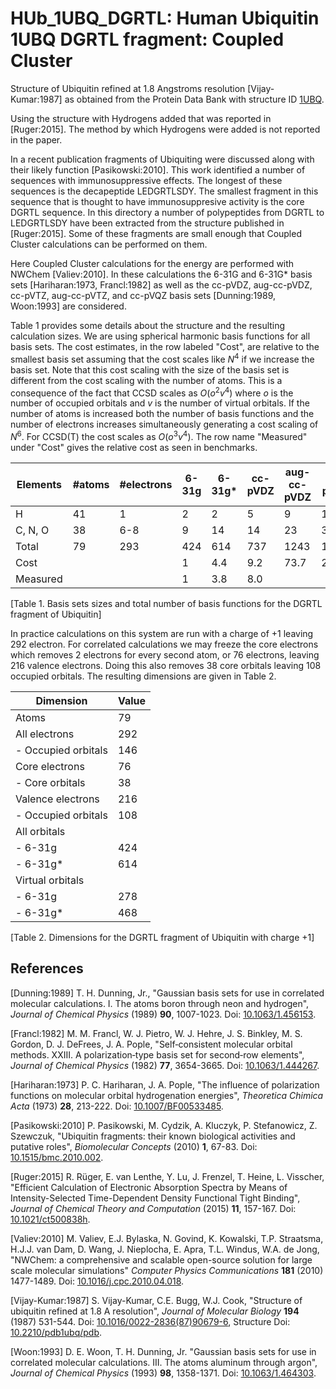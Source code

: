 # HUb_1UBQ_DGRTL: Human Ubiquitin 1UBQ DGRTL fragment: Coupled Cluster

Structure of Ubiquitin refined at 1.8 Angstroms resolution [Vijay-Kumar:1987]
as obtained from the Protein Data Bank with structure ID [1UBQ](http://www.rcsb.org/pdb/explore/explore.do?structureId=1UBQ).

Using the structure with Hydrogens added that was reported in [Ruger:2015].
The method by which Hydrogens were added is not reported in the paper.

In a recent publication fragments of Ubiquiting were discussed along
with their likely function [Pasikowski:2010]. This work identified a 
number of sequences with immunosuppressive effects. The longest of these
sequences is the decapeptide LEDGRTLSDY. The smallest fragment in this
sequence that is thought to have immunosuppresive activity is the core
DGRTL sequence. In this directory a number of polypeptides from DGRTL
to LEDGRTLSDY have been extracted from the structure published in
[Ruger:2015]. Some of these fragments are small enough that 
Coupled Cluster calculations can be performed on them.


Here Coupled Cluster calculations for the energy are performed
with NWChem [Valiev:2010]. In these calculations the 6-31G and
6-31G\* basis sets [Hariharan:1973, Francl:1982] as well as the cc-pVDZ,
aug-cc-pVDZ, cc-pVTZ, aug-cc-pVTZ, and cc-pVQZ basis sets [Dunning:1989,
Woon:1993] are considered. 

Table 1 provides some details about the structure and the resulting calculation
sizes. We are using spherical harmonic basis functions for all
basis sets. The cost estimates, in the row labeled "Cost",
are relative to the smallest basis set
assuming that the cost scales like _N_<sup>4</sup> if we increase the
basis set. Note that this cost scaling with the size of the basis set
is different from the cost scaling with the number of atoms. This is a 
consequence of the fact that CCSD scales as _O_(_o_<sup>2</sup>_v_<sup>4</sup>)
where _o_ is the number of occupied orbitals and _v_ is the number of virtual
orbitals. If the number of atoms is increased both the number of basis functions
and the number of electrons increases simultaneously generating a cost scaling of
_N_<sup>6</sup>. For CCSD(T) the cost scales as _O_(_o_<sup>3</sup>_v_<sup>4</sup>).
The row name "Measured" under "Cost" gives the relative cost as seen in benchmarks.

| Elements   | #atoms | #electrons | 6-31g | 6-31g\* | cc-pVDZ | aug-cc-pVDZ | cc-pVTZ | aug-cc-pVTZ | cc-pVQZ |
| ---------- | ------ | ---------- | ----- | ------- | ------- | ----------- | ------- | ----------- | ------- |
| H          |   41   |         1  |  2    |  2      |  5      |  9          | 14      |   23        |  30     |
| C, N, O    |   38   |       6-8  |  9    | 14      | 14      | 23          | 30      |   46        |  55     |
| Total      |   79   |       293  | 424   | 614     | 737     | 1243        | 1714    |   2691      |  3320   |
| Cost       |        |            |  1    | 4.4     | 9.2     | 73.7        | 266.4   |   1625.9    |  3758.8 |
| Measured   |        |            |  1    | 3.8     | 8.0     |             |         |             |         |

[Table 1. Basis sets sizes and total number of basis functions for the DGRTL fragment of Ubiquitin]

In practice calculations on this system are run with a charge of +1 leaving 292 electron. 
For correlated calculations we may freeze the core electrons which removes 2 electrons for
every second atom, or 76 electrons, leaving 216 valence electrons. Doing this also removes
38 core orbitals leaving 108 occupied orbitals. The resulting dimensions are given
in Table 2.

| Dimension           | Value |
| ------------------- | ----- |
| Atoms               | 79    |
| All electrons       | 292   |
| - Occupied orbitals | 146   |
| Core electrons      | 76    |
| - Core orbitals     | 38    |
| Valence electrons   | 216   |
| - Occupied orbitals | 108   |
| All orbitals        |       |
| - 6-31g             | 424   |
| - 6-31g\*           | 614   |
| Virtual orbitals    |       |
| - 6-31g             | 278   |
| - 6-31g\*           | 468   |

[Table 2. Dimensions for the DGRTL fragment of Ubiquitin with charge +1]

## References

[Dunning:1989] T. H. Dunning, Jr., "Gaussian basis sets for use in correlated
molecular calculations. I. The atoms boron through neon and hydrogen",
 _Journal of Chemical Physics_ (1989) **90**, 1007-1023. Doi:
[10.1063/1.456153](https://dx.doi.org/10.1063/1.456153).

[Francl:1982] M. M. Francl, W. J. Pietro, W. J. Hehre, J. S. Binkley,
M. S. Gordon, D. J. DeFrees, J. A. Pople, "Self‐consistent molecular orbital
methods. XXIII. A polarization‐type basis set for second‐row elements",
_Journal of Chemical Physics_ (1982) **77**, 3654-3665. Doi:
[10.1063/1.444267](https://dx.doi.org/10.1063/1.444267).

[Hariharan:1973] P. C. Hariharan, J. A. Pople, "The influence of polarization
functions on molecular orbital hydrogenation energies",
_Theoretica Chimica Acta_ (1973) **28**, 213-222. Doi:
[10.1007/BF00533485](https://dx.doi.org/10.1007/BF00533485).

[Pasikowski:2010] P. Pasikowski, M. Cydzik, A. Kluczyk, P. Stefanowicz, 
Z. Szewczuk, "Ubiquitin fragments: their known biological activities and
putative roles", _Biomolecular Concepts_ (2010) **1**, 67-83. Doi:
[10.1515/bmc.2010.002](https://dx.doi.org/10.1515/bmc.2010.002).

[Ruger:2015] R. R&uuml;ger, E. van Lenthe, Y. Lu, J. Frenzel, T. Heine,
L. Visscher, "Efficient Calculation of Electronic Absorption Spectra by Means
of Intensity-Selected Time-Dependent Density Functional Tight Binding",
_Journal of Chemical Theory and Computation_ (2015) **11**, 157-167. Doi:
[10.1021/ct500838h](https://dx.doi.org/10.1021/ct500838h).

[Valiev:2010] M. Valiev, E.J. Bylaska, N. Govind, K. Kowalski, T.P. Straatsma,
H.J.J. van Dam, D. Wang, J. Nieplocha, E. Apra, T.L. Windus, W.A. de Jong,
"NWChem: a comprehensive and scalable open-source solution for large scale
molecular simulations" _Computer Physics Communications_ **181** (2010)
1477-1489. Doi: 
[10.1016/j.cpc.2010.04.018](https://doi.org/10.1016/j.cpc.2010.04.018).

[Vijay-Kumar:1987] S. Vijay-Kumar, C.E. Bugg, W.J. Cook, "Structure of ubiquitin
refined at 1.8 A resolution", _Journal of Molecular Biology_ **194** (1987)
531-544. Doi: [10.1016/0022-2836(87)90679-6](https://dx.doi.org/10.1016/0022-2836(87)90679-6), Structure Doi: [10.2210/pdb1ubq/pdb](https://dx.doi.org/10.2210/pdb1ubq/pdb).

[Woon:1993] D. E. Woon, T. H. Dunning, Jr. "Gaussian basis sets for use in
correlated molecular calculations. III. The atoms aluminum through argon", 
_Journal of Chemical Physics_ (1993) **98**, 1358-1371. Doi:
[10.1063/1.464303](https://dx.doi.org/10.1063/1.464303).
